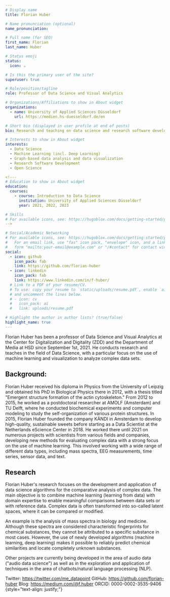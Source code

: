 ```yaml
---
# Display name
title: Florian Huber

# Name pronunciation (optional)
name_pronunciation:

# Full name (for SEO)
first_name: Florian
last_name: Huber

# Status emoji
status:
  icon: ☕️

# Is this the primary user of the site?
superuser: true

# Role/position/tagline
role: Professor of Data Science and Visual Analytics

# Organizations/Affiliations to show in About widget
organizations:
  - name: University of Applied Sciences Düsseldorf
    url: https://medien.hs-duesseldorf.de/en

# Short bio (displayed in user profile at end of posts)
bio: Research and teaching on data science and research software development.

# Interests to show in About widget
interests:
  - Data Science
  - Machine Learning (incl. Deep Learning)
  - Graph-based data analysis and data visualization
  - Research Software Development
  - Open Science

<!---
# Education to show in About widget
education:
  courses:
    - course: Introduction to Data Science
      institution: University of Applied Sciences Düsseldorf
      year: 2021, 2022, 2023

# Skills
# For available icons, see: https://hugoblox.com/docs/getting-started/page-builder/#icons
-->

# Social/Academic Networking
# For available icons, see: https://hugoblox.com/docs/getting-started/page-builder/#icons
#   For an email link, use "fas" icon pack, "envelope" icon, and a link in the
#   form "mailto:your-email@example.com" or "/#contact" for contact widget.
social:
  - icon: github
    icon_pack: fab
    link: https://github.com/florian-huber
  - icon: linkedin
    icon_pack: fab
    link: https://www.linkedin.com/in/f-huber/
  # Link to a PDF of your resume/CV.
  # To use: copy your resume to `static/uploads/resume.pdf`, enable `ai` icons in `params.yaml`,
  # and uncomment the lines below.
  # - icon: cv
  #   icon_pack: ai
  #   link: uploads/resume.pdf

# Highlight the author in author lists? (true/false)
highlight_name: true
---
```


Florian Huber has been a professor of Data Science and Visual Analytics at the Center for Digitalization and Digitality (ZDD) and the Department of Media at HSD since September 1st, 2021. He conducts research and teaches in the field of Data Science, with a particular focus on the use of machine learning and visualization to analyze complex data sets.

## Background:

Florian Huber received his diploma in Physics from the University of Leipzig and obtained his PhD in Biological Physics there in 2012, with a thesis titled "Emergent structure formation of the actin cytoskeleton." From 2012 to 2015, he worked as a postdoctoral researcher at AMOLF (Amsterdam) and TU Delft, where he conducted biochemical experiments and computer modeling to study the self-organization of various protein structures.
In 2015, Florian Huber founded the company KÄNDI in Amsterdam to develop high-quality, sustainable sweets before starting as a Data Scientist at the Netherlands eScience Center in 2018. He worked there until 2021 on numerous projects with scientists from various fields and companies, developing new methods for evaluating complex data with a strong focus on the use of machine learning. This involved working with a wide range of different data types, including mass spectra, EEG measurements, time series, sensor data, and text.

## Research

Florian Huber's research focuses on the development and application of data science algorithms for the comparative analysis of complex data. The main objective is to combine machine learning (learning from data) with domain expertise to enable meaningful comparisons between data sets or with reference data. Complex data is often transformed into so-called latent spaces, where it can be compared or modified.

An example is the analysis of mass spectra in biology and medicine. Although these spectra are considered characteristic fingerprints for chemical substances, they cannot be attributed to a specific substance in most cases. However, the use of newly developed algorithms (machine learning, deep learning) makes it possible to reliably predict chemical similarities and locate completely unknown substances.

Other projects are currently being developed in the area of audio data ("audio data science") as well as in the exploration and application of techniques in the area of chatbots/natural language processing (NLP).​​​

Twitter: https://twitter.com/me_datapoint
GitHub: https://github.com/florian-huber
Blog: https://medium.com/@f.huber
ORCID: 0000-0002-3535-9406
{style="text-align: justify;"}
